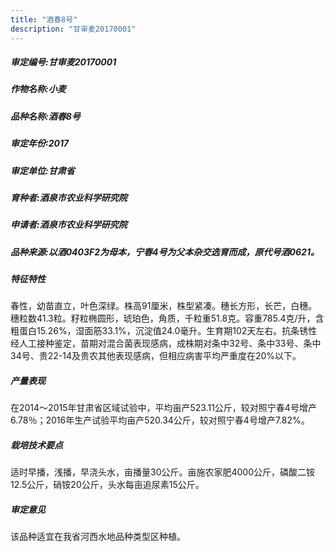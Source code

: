 ```yaml
---
title: "酒春8号"
description: "甘审麦20170001"
---
```

##### 审定编号:甘审麦20170001

##### 作物名称:小麦

##### 品种名称:酒春8号

##### 审定年份:2017

##### 审定单位:甘肃省

##### 育种者:酒泉市农业科学研究院

##### 申请者:酒泉市农业科学研究院

##### 品种来源:以酒0403F2为母本，宁春4号为父本杂交选育而成，原代号酒0621。

##### 特征特性
春性，幼苗直立，叶色深绿。株高91厘米，株型紧凑。穗长方形，长芒，白穗。穗粒数41.3粒。籽粒椭圆形，琥珀色，角质，千粒重51.8克。容重785.4克/升，含粗蛋白15.26%，湿面筋33.1%，沉淀值24.0毫升。生育期102天左右。抗条锈性经人工接种鉴定，苗期对混合菌表现感病，成株期对条中32号、条中33号、条中34号、贵22-14及贵农其他表现感病，但相应病害平均严重度在20%以下。

##### 产量表现
在2014～2015年甘肃省区域试验中，平均亩产523.11公斤，较对照宁春4号增产6.78％；2016年生产试验平均亩产520.34公斤，较对照宁春4号增产7.82%。

##### 栽培技术要点
适时早播，浅播，早浇头水，亩播量30公斤。亩施农家肥4000公斤，磷酸二铵12.5公斤，硝铵20公斤，头水每亩追尿素15公斤。

##### 审定意见
该品种适宜在我省河西水地品种类型区种植。
